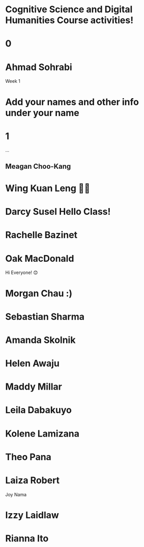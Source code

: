 # Cognitive Science and Digital Humanities Course activities!
# 0
# Ahmad Sohrabi
Week 1
# Add your names and other info under your name
# 1
...
## Meagan Choo-Kang
# Wing Kuan Leng :cherry_blossom::blush:
# Darcy Susel    Hello Class! 
# Rachelle Bazinet
# Oak MacDonald 
Hi Everyone! 😊
# Morgan Chau :)
# Sebastian Sharma 
# Amanda Skolnik
# Helen Awaju
# Maddy Millar
# Leila Dabakuyo
# Kolene Lamizana
# Theo Pana
# Laiza Robert
Joy Nama
# Izzy Laidlaw
# Rianna Ito
